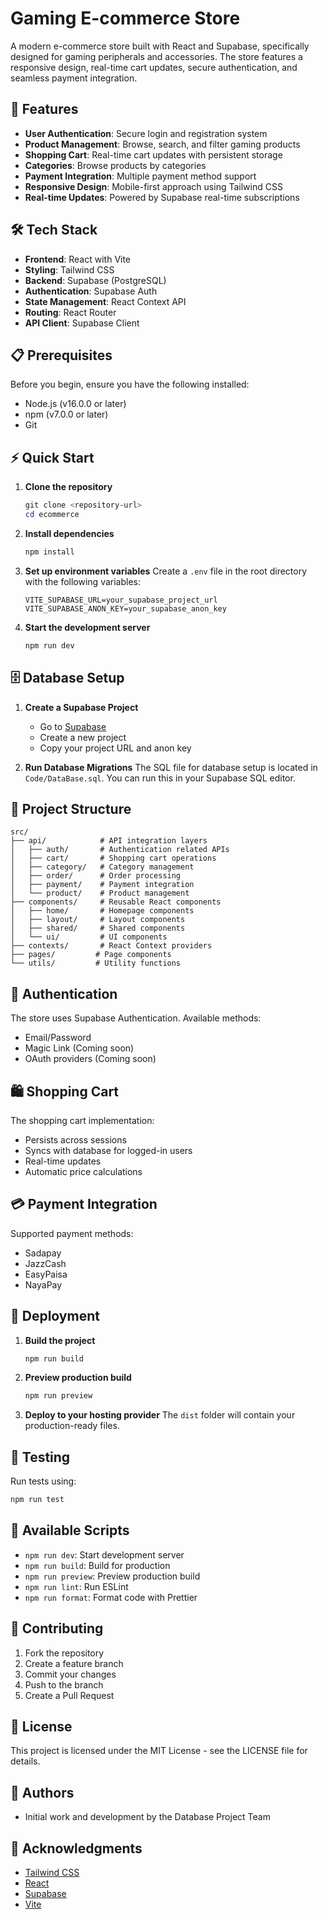 # Gaming E-commerce Store

A modern e-commerce store built with React and Supabase, specifically designed for gaming peripherals and accessories. The store features a responsive design, real-time cart updates, secure authentication, and seamless payment integration.

## 🚀 Features

- **User Authentication**: Secure login and registration system
- **Product Management**: Browse, search, and filter gaming products
- **Shopping Cart**: Real-time cart updates with persistent storage
- **Categories**: Browse products by categories
- **Payment Integration**: Multiple payment method support
- **Responsive Design**: Mobile-first approach using Tailwind CSS
- **Real-time Updates**: Powered by Supabase real-time subscriptions

## 🛠️ Tech Stack

- **Frontend**: React with Vite
- **Styling**: Tailwind CSS
- **Backend**: Supabase (PostgreSQL)
- **Authentication**: Supabase Auth
- **State Management**: React Context API
- **Routing**: React Router
- **API Client**: Supabase Client

## 📋 Prerequisites

Before you begin, ensure you have the following installed:
- Node.js (v16.0.0 or later)
- npm (v7.0.0 or later)
- Git

## ⚡ Quick Start

1. **Clone the repository**
   ```powershell
   git clone <repository-url>
   cd ecommerce
   ```

2. **Install dependencies**
   ```powershell
   npm install
   ```

3. **Set up environment variables**
   Create a `.env` file in the root directory with the following variables:
   ```env
   VITE_SUPABASE_URL=your_supabase_project_url
   VITE_SUPABASE_ANON_KEY=your_supabase_anon_key
   ```

4. **Start the development server**
   ```powershell
   npm run dev
   ```

## 🗄️ Database Setup

1. **Create a Supabase Project**
   - Go to [Supabase](https://supabase.com)
   - Create a new project
   - Copy your project URL and anon key

2. **Run Database Migrations**
   The SQL file for database setup is located in `Code/DataBase.sql`. You can run this in your Supabase SQL editor.

## 📁 Project Structure

```
src/
├── api/            # API integration layers
│   ├── auth/       # Authentication related APIs
│   ├── cart/       # Shopping cart operations
│   ├── category/   # Category management
│   ├── order/      # Order processing
│   ├── payment/    # Payment integration
│   └── product/    # Product management
├── components/     # Reusable React components
│   ├── home/       # Homepage components
│   ├── layout/     # Layout components
│   ├── shared/     # Shared components
│   └── ui/         # UI components
├── contexts/       # React Context providers
├── pages/         # Page components
└── utils/         # Utility functions
```

## 🔑 Authentication

The store uses Supabase Authentication. Available methods:
- Email/Password
- Magic Link (Coming soon)
- OAuth providers (Coming soon)

## 🛍️ Shopping Cart

The shopping cart implementation:
- Persists across sessions
- Syncs with database for logged-in users
- Real-time updates
- Automatic price calculations

## 💳 Payment Integration

Supported payment methods:
- Sadapay
- JazzCash
- EasyPaisa
- NayaPay

## 🚀 Deployment

1. **Build the project**
   ```powershell
   npm run build
   ```

2. **Preview production build**
   ```powershell
   npm run preview
   ```

3. **Deploy to your hosting provider**
   The `dist` folder will contain your production-ready files.

## 🧪 Testing

Run tests using:
```powershell
npm run test
```

## 📝 Available Scripts

- `npm run dev`: Start development server
- `npm run build`: Build for production
- `npm run preview`: Preview production build
- `npm run lint`: Run ESLint
- `npm run format`: Format code with Prettier

## 🤝 Contributing

1. Fork the repository
2. Create a feature branch
3. Commit your changes
4. Push to the branch
5. Create a Pull Request

## 📄 License

This project is licensed under the MIT License - see the LICENSE file for details.

## 👥 Authors

- Initial work and development by the Database Project Team

## 🙏 Acknowledgments

- [Tailwind CSS](https://tailwindcss.com)
- [React](https://reactjs.org)
- [Supabase](https://supabase.com)
- [Vite](https://vitejs.dev)
